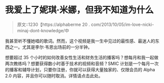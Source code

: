 # 我爱上了妮琪·米娜，但我不知道为什么

> 原文::1230【https://alphaberme 20 . com/2013/10/05/im-love-nicki-minaj-dont-knowledge/中

我甚至听不懂她唱的歌词。然而，这个视频是我一生中见过的最性感、最迷人的东西之一。尤其是李尔·韦恩出场前的一分半钟。

想要超过 35 个小时的如何改善女性生活和财务生活的播客吗？想每月和我一起做两次教练吗？想要获得数小时基于技术的视频和音频？SMIC 计划是一个每月一次的播客和辅导计划，只要你注册，你就可以获得大量独家的、仅限会员的 Alpha 2.0 内容，并且你可以随时取消。详情请点击此处。